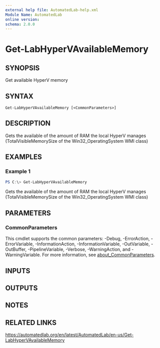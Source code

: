 ```yaml
---
external help file: AutomatedLab-help.xml
Module Name: AutomatedLab
online version:
schema: 2.0.0
---
```


# Get-LabHyperVAvailableMemory

## SYNOPSIS
Get available HyperV memory

## SYNTAX

```
Get-LabHyperVAvailableMemory [<CommonParameters>]
```

## DESCRIPTION
Gets the available of the amount of RAM the local HyperV manages (TotalVisibleMemorySize of the Win32_OperatingSystem WMI class)

## EXAMPLES

### Example 1
```powershell
PS C:\> Get-LabHyperVAvailableMemory
```

Gets the available of the amount of RAM the local HyperV manages (TotalVisibleMemorySize of the Win32_OperatingSystem WMI class)

## PARAMETERS

### CommonParameters
This cmdlet supports the common parameters: -Debug, -ErrorAction, -ErrorVariable, -InformationAction, -InformationVariable, -OutVariable, -OutBuffer, -PipelineVariable, -Verbose, -WarningAction, and -WarningVariable. For more information, see [about_CommonParameters](http://go.microsoft.com/fwlink/?LinkID=113216).

## INPUTS

## OUTPUTS

## NOTES

## RELATED LINKS
https://automatedlab.org/en/latest/AutomatedLab/en-us/Get-LabHyperVAvailableMemory
